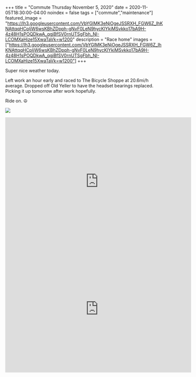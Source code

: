+++
title =  "Commute Thursday November 5, 2020"
date = 2020-11-05T18:30:00-04:00
noindex = false
tags = ["commute","maintenance"]
featured_image = "https://lh3.googleusercontent.com/VbYGlMK3eNjOgeJSSRXH_FGW6Z_lhKNAttqqHCpljW6wsKBhZDpph-gNvF0LeN9hycKlYkiMSvkko17bA9H-4z48H1sPOQDkwA_qgjBfSV0rnUTSgFbh_NI-LCOMXaHize15XwaTaVk=w1200"
description = "Race home"
images = ["https://lh3.googleusercontent.com/VbYGlMK3eNjOgeJSSRXH_FGW6Z_lhKNAttqqHCpljW6wsKBhZDpph-gNvF0LeN9hycKlYkiMSvkko17bA9H-4z48H1sPOQDkwA_qgjBfSV0rnUTSgFbh_NI-LCOMXaHize15XwaTaVk=w1200"]
+++

Super nice weather today.

Left work an hour early and raced to The Bicycle Shoppe at 20.6mi/h average. Dropped off Old Yeller to have the headset bearings replaced. Picking it up tomorrow after work hopefully.

Ride on. ☮

<a href='https://lh3.googleusercontent.com/VbYGlMK3eNjOgeJSSRXH_FGW6Z_lhKNAttqqHCpljW6wsKBhZDpph-gNvF0LeN9hycKlYkiMSvkko17bA9H-4z48H1sPOQDkwA_qgjBfSV0rnUTSgFbh_NI-LCOMXaHize15XwaTaVk=w1200'><img src='https://lh3.googleusercontent.com/VbYGlMK3eNjOgeJSSRXH_FGW6Z_lhKNAttqqHCpljW6wsKBhZDpph-gNvF0LeN9hycKlYkiMSvkko17bA9H-4z48H1sPOQDkwA_qgjBfSV0rnUTSgFbh_NI-LCOMXaHize15XwaTaVk=w1200'></a>

<iframe height='405' width='590' frameborder='0' allowtransparency='true' scrolling='no' src='https://www.strava.com/activities/4288656236/embed/92cda54156d7abadb60662344b0bdf8df6ac511b'></iframe>

<iframe height='405' width='590' frameborder='0' allowtransparency='true' scrolling='no' src='https://www.strava.com/activities/4291760885/embed/b95878c303644c704d8845cfad8c9f21a0679782'></iframe>
